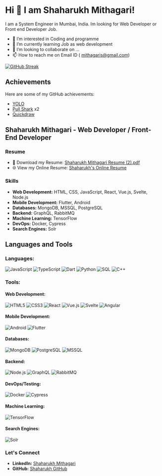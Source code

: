 <h1>Hi 👋 I am Shaharukh Mithagari!</h1>
<p> I am a System Engineer in Mumbai, India. Im looking for Web Developer or Front end Developer Job.

- 👀 I’m interested in Coding and programme
- 🌱 I’m currently learning Job as web development
- 💞️ I’m looking to collaborate on ...
- 📫 How to reach me on Email ID ( mithagaris@gmail.com)</p>

[![GitHub Streak](https://streak-stats.demolab.com?user=imsharukh1994&theme=dark)](https://git.io/streak-stats)

## Achievements

Here are some of my GitHub achievements:

- [YOLO](https://github.com/users/imsharukh1994/achievements/yolo)
- [Pull Shark](https://github.com/users/imsharukh1994/achievements/pull-shark) x2
- [Quickdraw](https://github.com/users/imsharukh1994/achievements/quickdraw)

## Shaharukh Mithagari - Web Developer / Front-End Developer

### Resume
- 📄 Download my Resume: [Shaharukh Mithagari Resume (2).pdf](https://github.com/imsharukh1994/imsharukh1994/files/7815985/Shaharukh.Mithagari.Resume.2.pdf)
- 🌐 View my Online Resume: [Shaharukh's Online Resume](https://wearther-app.000webhostapp.com/)

### Skills
- **Web Development:** HTML, CSS, JavaScript, React, Vue.js, Svelte, Node.js
- **Mobile Development:** Flutter, Android
- **Databases:** MongoDB, MSSQL, PostgreSQL
- **Backend:** GraphQL, RabbitMQ
- **Machine Learning:** TensorFlow
- **DevOps:** Docker, Cypress
- **Search Engines:** Solr

## Languages and Tools

### Languages:
![JavaScript](https://img.shields.io/badge/JavaScript-20232F?style=for-the-badge&logo=javascript&logoColor=F7DF1E)
![TypeScript](https://img.shields.io/badge/TypeScript-3178C6?style=for-the-badge&logo=typescript&logoColor=white)
![Dart](https://img.shields.io/badge/Dart-0175C2?style=for-the-badge&logo=dart&logoColor=white)
![Python](https://img.shields.io/badge/Python-3776AB?style=for-the-badge&logo=python&logoColor=white)
![SQL](https://img.shields.io/badge/SQL-003B57?style=for-the-badge&logo=sqlite&logoColor=white)
![C++](https://img.shields.io/badge/C%2B%2B-00599C?style=for-the-badge&logo=cplusplus&logoColor=white)

### Tools:

#### Web Development:
![HTML5](https://img.shields.io/badge/HTML5-E34F26?style=for-the-badge&logo=html5&logoColor=white)
![CSS3](https://img.shields.io/badge/CSS3-1572B6?style=for-the-badge&logo=css3&logoColor=white)
![React](https://img.shields.io/badge/React-61DAFB?style=for-the-badge&logo=react&logoColor=black)
![Vue.js](https://img.shields.io/badge/Vue.js-4FC08D?style=for-the-badge&logo=vue.js&logoColor=white)
![Svelte](https://img.shields.io/badge/Svelte-FF3E00?style=for-the-badge&logo=svelte&logoColor=white)
![Angular](https://img.shields.io/badge/Angular-DD0031?style=for-the-badge&logo=angular&logoColor=white)

#### Mobile Development:
![Android](https://img.shields.io/badge/Android-3DDC84?style=for-the-badge&logo=android&logoColor=white)
![Flutter](https://img.shields.io/badge/Flutter-02569B?style=for-the-badge&logo=flutter&logoColor=white)

#### Databases:
![MongoDB](https://img.shields.io/badge/MongoDB-47A248?style=for-the-badge&logo=mongodb&logoColor=white)
![PostgreSQL](https://img.shields.io/badge/PostgreSQL-336791?style=for-the-badge&logo=postgresql&logoColor=white)
![MSSQL](https://img.shields.io/badge/Microsoft_SQL_Server-CC2927?style=for-the-badge&logo=microsoft-sql-server&logoColor=white)

#### Backend:
![Node.js](https://img.shields.io/badge/Node.js-339933?style=for-the-badge&logo=node.js&logoColor=white)
![GraphQL](https://img.shields.io/badge/GraphQL-E10098?style=for-the-badge&logo=graphql&logoColor=white)
![RabbitMQ](https://img.shields.io/badge/RabbitMQ-FF6600?style=for-the-badge&logo=rabbitmq&logoColor=white)

#### DevOps/Testing:
![Docker](https://img.shields.io/badge/Docker-2496ED?style=for-the-badge&logo=docker&logoColor=white)
![Cypress](https://img.shields.io/badge/Cypress-17202C?style=for-the-badge&logo=cypress&logoColor=white)

#### Machine Learning:
![TensorFlow](https://img.shields.io/badge/TensorFlow-FF6F00?style=for-the-badge&logo=tensorflow&logoColor=white)

#### Search Engines:
![Solr](https://img.shields.io/badge/Solr-ED8B00?style=for-the-badge&logo=apache-solr&logoColor=white)


### Let's Connect
- **LinkedIn:** [Shaharukh Mithagari](https://www.linkedin.com/in/shaharukh-mithagari)
- **GitHub:** [Shaharukh GitHub](https://github.com/imsharukh1994)

<!---
imsharukh1994/imsharukh1994 is a ✨ special ✨ repository because its `README.md` (this file) appears on your GitHub profile.
You can click the Preview link to take a look at your changes.
--->
